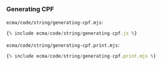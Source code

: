 ### Generating CPF

`ecma/code/string/generating-cpf.mjs`:
```js
{% include ecma/code/string/generating-cpf.js %}
```

`ecma/code/string/generating-cpf.print.mjs`:
```js
{% include ecma/code/string/generating-cpf.print.mjs %}
```

